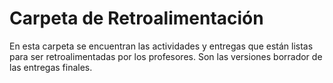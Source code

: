 # Carpeta de Retroalimentación

En esta carpeta se encuentran las actividades y entregas que están listas para ser retroalimentadas por los profesores. Son las versiones borrador de las entregas finales. 



